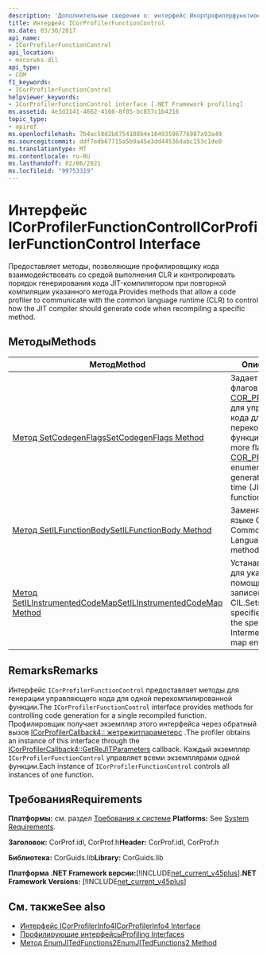 ```yaml
---
description: 'Дополнительные сведения о: интерфейс Икорпрофилерфунктионконтрол'
title: Интерфейс ICorProfilerFunctionControl
ms.date: 03/30/2017
api_name:
- ICorProfilerFunctionControl
api_location:
- mscorwks.dll
api_type:
- COM
f1_keywords:
- ICorProfilerFunctionControl
helpviewer_keywords:
- ICorProfilerFunctionControl interface [.NET Framework profiling]
ms.assetid: 4e3d3141-4662-4166-8f05-bc857c1b4216
topic_type:
- apiref
ms.openlocfilehash: 7b4ac58d2b8754108b4e10493596776987a93a49
ms.sourcegitcommit: ddf7edb67715a5b9a45e3dd44536dabc153c1de0
ms.translationtype: MT
ms.contentlocale: ru-RU
ms.lasthandoff: 02/06/2021
ms.locfileid: "99753319"
---
```

# <a name="icorprofilerfunctioncontrol-interface"></a><span data-ttu-id="e4dfb-103">Интерфейс ICorProfilerFunctionControl</span><span class="sxs-lookup"><span data-stu-id="e4dfb-103">ICorProfilerFunctionControl Interface</span></span>

<span data-ttu-id="e4dfb-104">Предоставляет методы, позволяющие профилировщику кода взаимодействовать со средой выполнения CLR и контролировать порядок генерирования кода JIT-компилятором при повторной компиляции указанного метода.</span><span class="sxs-lookup"><span data-stu-id="e4dfb-104">Provides methods that allow a code profiler to communicate with the common language runtime (CLR) to control how the JIT compiler should generate code when recompiling a specific method.</span></span>  
  
## <a name="methods"></a><span data-ttu-id="e4dfb-105">Методы</span><span class="sxs-lookup"><span data-stu-id="e4dfb-105">Methods</span></span>  
  
|<span data-ttu-id="e4dfb-106">Метод</span><span class="sxs-lookup"><span data-stu-id="e4dfb-106">Method</span></span>|<span data-ttu-id="e4dfb-107">Описание</span><span class="sxs-lookup"><span data-stu-id="e4dfb-107">Description</span></span>|  
|------------|-----------------|  
|[<span data-ttu-id="e4dfb-108">Метод SetCodegenFlags</span><span class="sxs-lookup"><span data-stu-id="e4dfb-108">SetCodegenFlags Method</span></span>](icorprofilerfunctioncontrol-setcodegenflags-method.md)|<span data-ttu-id="e4dfb-109">Задает один или несколько флагов из перечисления [COR_PRF_CODEGEN_FLAGS](cor-prf-codegen-flags-enumeration.md) для управления созданием кода для перекомпилированной функции JIT.</span><span class="sxs-lookup"><span data-stu-id="e4dfb-109">Sets one or more flags from the [COR_PRF_CODEGEN_FLAGS](cor-prf-codegen-flags-enumeration.md) enumeration to control code generation for a just-in-time (JIT) recompiled function.</span></span>|  
|[<span data-ttu-id="e4dfb-110">Метод SetILFunctionBody</span><span class="sxs-lookup"><span data-stu-id="e4dfb-110">SetILFunctionBody Method</span></span>](icorprofilerfunctioncontrol-setilfunctionbody-method.md)|<span data-ttu-id="e4dfb-111">Заменяет тело метода на языке CIL.</span><span class="sxs-lookup"><span data-stu-id="e4dfb-111">Replaces the Common Intermediate Language (CIL) body of the method.</span></span>|  
|[<span data-ttu-id="e4dfb-112">Метод SetILInstrumentedCodeMap</span><span class="sxs-lookup"><span data-stu-id="e4dfb-112">SetILInstrumentedCodeMap Method</span></span>](icorprofilerfunctioncontrol-setilinstrumentedcodemap-method.md)|<span data-ttu-id="e4dfb-113">Устанавливает карту кода для указанной функции с помощью указанных записей карты языка CIL.</span><span class="sxs-lookup"><span data-stu-id="e4dfb-113">Sets a code map for the specified function by using the specified Common Intermediate Language (CIL) map entries.</span></span>|  
  
## <a name="remarks"></a><span data-ttu-id="e4dfb-114">Remarks</span><span class="sxs-lookup"><span data-stu-id="e4dfb-114">Remarks</span></span>  

 <span data-ttu-id="e4dfb-115">Интерфейс `ICorProfilerFunctionControl` предоставляет методы для генерации управляющего кода для одной перекомпилированной функции.</span><span class="sxs-lookup"><span data-stu-id="e4dfb-115">The `ICorProfilerFunctionControl` interface provides methods for controlling code generation for a single recompiled function.</span></span> <span data-ttu-id="e4dfb-116">Профилировщик получает экземпляр этого интерфейса через обратный вызов [ICorProfilerCallback4:: жетрежитпараметерс](icorprofilercallback4-getrejitparameters-method.md) .</span><span class="sxs-lookup"><span data-stu-id="e4dfb-116">The profiler obtains an instance of this interface through the [ICorProfilerCallback4::GetReJITParameters](icorprofilercallback4-getrejitparameters-method.md) callback.</span></span> <span data-ttu-id="e4dfb-117">Каждый экземпляр `ICorProfilerFunctionControl` управляет всеми экземплярами одной функции.</span><span class="sxs-lookup"><span data-stu-id="e4dfb-117">Each instance of `ICorProfilerFunctionControl` controls all instances of one function.</span></span>  
  
## <a name="requirements"></a><span data-ttu-id="e4dfb-118">Требования</span><span class="sxs-lookup"><span data-stu-id="e4dfb-118">Requirements</span></span>  

 <span data-ttu-id="e4dfb-119">**Платформы:** см. раздел [Требования к системе](../../get-started/system-requirements.md).</span><span class="sxs-lookup"><span data-stu-id="e4dfb-119">**Platforms:** See [System Requirements](../../get-started/system-requirements.md).</span></span>  
  
 <span data-ttu-id="e4dfb-120">**Заголовок:** CorProf.idl, CorProf.h</span><span class="sxs-lookup"><span data-stu-id="e4dfb-120">**Header:** CorProf.idl, CorProf.h</span></span>  
  
 <span data-ttu-id="e4dfb-121">**Библиотека:** CorGuids.lib</span><span class="sxs-lookup"><span data-stu-id="e4dfb-121">**Library:** CorGuids.lib</span></span>  
  
 <span data-ttu-id="e4dfb-122">**Платформа .NET Framework версии:**[!INCLUDE[net_current_v45plus](../../../../includes/net-current-v45plus-md.md)]</span><span class="sxs-lookup"><span data-stu-id="e4dfb-122">**.NET Framework Versions:** [!INCLUDE[net_current_v45plus](../../../../includes/net-current-v45plus-md.md)]</span></span>  
  
## <a name="see-also"></a><span data-ttu-id="e4dfb-123">См. также</span><span class="sxs-lookup"><span data-stu-id="e4dfb-123">See also</span></span>

- [<span data-ttu-id="e4dfb-124">Интерфейс ICorProfilerInfo4</span><span class="sxs-lookup"><span data-stu-id="e4dfb-124">ICorProfilerInfo4 Interface</span></span>](icorprofilerinfo4-interface.md)
- [<span data-ttu-id="e4dfb-125">Профилирующие интерфейсы</span><span class="sxs-lookup"><span data-stu-id="e4dfb-125">Profiling Interfaces</span></span>](profiling-interfaces.md)
- [<span data-ttu-id="e4dfb-126">Метод EnumJITedFunctions2</span><span class="sxs-lookup"><span data-stu-id="e4dfb-126">EnumJITedFunctions2 Method</span></span>](icorprofilerinfo4-enumjitedfunctions2-method.md)
